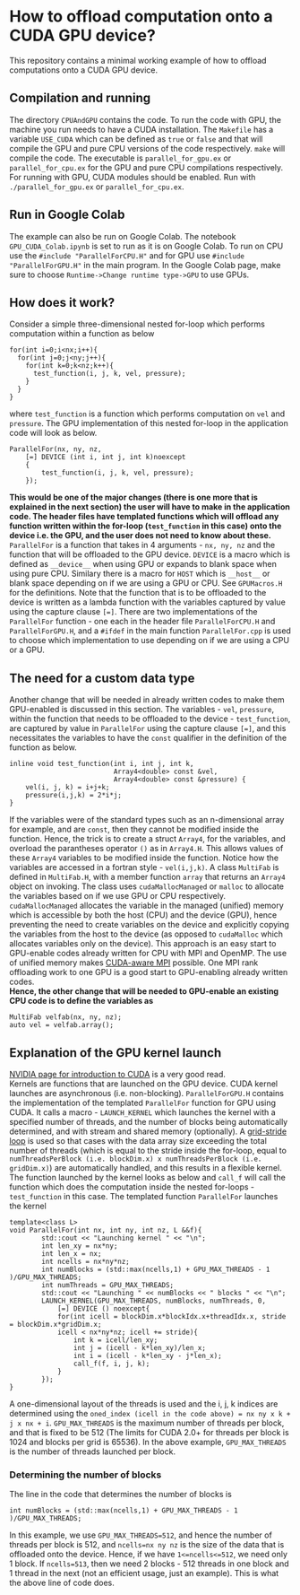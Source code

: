 # How to offload computation onto a CUDA GPU device?

This repository contains a minimal working example of how to offload 
computations onto a CUDA GPU device.

## Compilation and running 
The directory `CPUAndGPU` contains the code. To run the code with GPU, the machine you run needs to have a CUDA installation.
The `Makefile` has a variable `USE_CUDA` which can be defined as `true` or 
`false` and that will compile the GPU and pure CPU versions of the code respectively. `make` will compile the code.
The executable is `parallel_for_gpu.ex` or `parallel_for_cpu.ex` for the GPU and pure CPU compilations respectively. For running with GPU, 
CUDA modules should be enabled. Run with `./parallel_for_gpu.ex` or `parallel_for_cpu.ex`.

## Run in Google Colab  
The example can also be run on Google Colab. The notebook `GPU_CUDA_Colab.ipynb` is set to run as it is on Google Colab. 
To run on CPU use the `#include "ParallelForCPU.H"` and for GPU use `#include "ParallelForGPU.H"` in the main program. 
In the Google Colab page, make sure to choose `Runtime->Change runtime type->GPU` to use GPUs.

## How does it work? 
Consider a simple three-dimensional nested for-loop which performs computation within a function as below      
```
for(int i=0;i<nx;i++){
  for(int j=0;j<ny;j++){
    for(int k=0;k<nz;k++){
      test_function(i, j, k, vel, pressure);
    }
  }
}
```
where ```test_function``` is a function which performs computation on ```vel``` and ```pressure```. The GPU implementation of 
this nested for-loop in the application code will look as below. 
```
ParallelFor(nx, ny, nz,
	[=] DEVICE (int i, int j, int k)noexcept
	{
		test_function(i, j, k, vel, pressure);
	});
```
**This would be one of the major changes (there is one more that is explained in the next section) 
the user will have to make in the application code. The header files have templated functions which will offload any function written within 
the for-loop (```test_function``` in this case) onto the device i.e. the GPU, and the user does not need to know about these.**   
`ParallelFor` is a function that takes in 4 arguments - `nx, ny, nz` and the function that will be offloaded 
to the GPU device. ```DEVICE``` is a macro which is defined as `__device__` when using GPU or expands to blank space 
when using pure CPU. Similary there is a macro for `HOST` which is `__host__` or blank space depending on if we are using a GPU or CPU. 
See `GPUMacros.H` for the definitions. Note that the function that is to be offloaded to the device 
is written as a lambda function with the variables captured by value using the capture clause `[=]`. There are two 
implementations of the `ParallelFor` function - one each in the header file `ParallelForCPU.H` and `ParallelForGPU.H`, 
and a `#ifdef` in the main function `ParallelFor.cpp` is used to choose which implementation to use depending on if we are using a CPU or a GPU.  


## The need for a custom data type
Another change that will be needed in already written codes to make them GPU-enabled is discussed in this section. The variables - `vel`, `pressure`, within the function 
that needs to be offloaded to the device - `test_function`, are captured by value in `ParallelFor` using the capture clause `[=]`, and this necessitates the variables to 
have the `const` qualifier in the definition of the function as below.
```
inline void test_function(int i, int j, int k,
                          Array4<double> const &vel,
                          Array4<double> const &pressure) {
    vel(i, j, k) = i+j+k;
    pressure(i,j,k) = 2*i*j;
}
``` 
If the variables were of the standard types such as an n-dimensional array for example, and are `const`, then they cannot be modified inside the function. Hence, the trick is to create a struct `Array4`, 
for the variables, and overload the parantheses operator `()` as in `Array4.H`. This allows values of these `Array4` variables to be modified inside the function. 
Notice how the variables are accessed in a fortran style - `vel(i,j,k)`. A class `MultiFab` is defined in `MultiFab.H`, with a member function `array` that returns an 
`Array4` object on invoking. The class uses `cudaMallocManaged` or `malloc` to allocate the variables based on if we use GPU or CPU respectively. 
`cudaMallocManaged` allocates the variable in the managed (unified) memory which is accessible by both the host (CPU) and the device (GPU), hence preventing the need to create variables on the device and explicitly copying the variables from the host to the device (as opposed to `cudaMalloc` which allocates variables only on the device). This approach is an easy start to GPU-enable 
codes already written for CPU with MPI and OpenMP. The use of unified memory makes [CUDA-aware MPI](https://developer.nvidia.com/blog/introduction-cuda-aware-mpi/) possible. One MPI rank offloading 
work to one GPU is a good start to GPU-enabling already written codes.  
**Hence, the other change that will be needed to GPU-enable an existing CPU code is to define the variables as**
```
MultiFab velfab(nx, ny, nz);
auto vel = velfab.array();
```

## Explanation of the GPU kernel launch
[NVIDIA page for introduction to CUDA](https://docs.nvidia.com/cuda/cuda-c-programming-guide/index.html#features-and-technical-specifications__technical-specifications-per-compute-capability) is a very good read.  
Kernels are functions that are launched on the GPU device. CUDA kernel launches are asynchronous (i.e. non-blocking). `ParallelForGPU.H` contains the implementation of the 
templated `ParallelFor` function for GPU using CUDA. It calls a macro -  `LAUNCH_KERNEL` which launches the kernel with a specified number of threads, and the 
number of blocks being automatically determined, and with stream and shared memory (optionally). A [grid-stride loop](https://developer.nvidia.com/blog/cuda-pro-tip-write-flexible-kernels-grid-stride-loops/) is used so that cases with the data array size
exceeding the total number of threads (which is equal to the stride inside the for-loop, equal to `numThreadsPerBlock (i.e. blockDim.x) x numThreadsPerBlock (i.e. gridDim.x)`) are automatically handled, and this results in a flexible kernel. The function launched by the kernel looks as below 
and `call_f` will call the function which does the computation inside the nested for-loops - `test_function` in this case. The templated function `ParallelFor` launches the kernel
```
template<class L>
void ParallelFor(int nx, int ny, int nz, L &&f){
        std::cout << "Launching kernel " << "\n";
        int len_xy = nx*ny;
        int len_x = nx;
        int ncells = nx*ny*nz;
        int numBlocks = (std::max(ncells,1) + GPU_MAX_THREADS - 1 )/GPU_MAX_THREADS;
        int numThreads = GPU_MAX_THREADS;
        std::cout << "Launching " << numBlocks << " blocks " << "\n";
        LAUNCH_KERNEL(GPU_MAX_THREADS, numBlocks, numThreads, 0,
            [=] DEVICE () noexcept{
            for(int icell = blockDim.x*blockIdx.x+threadIdx.x, stride = blockDim.x*gridDim.x;
            icell < nx*ny*nz; icell += stride){
                int k = icell/len_xy;
                int j = (icell - k*len_xy)/len_x;
                int i = (icell - k*len_xy - j*len_x);
                call_f(f, i, j, k);
            }
        });
}
```
A one-dimensional layout of the threads is used and the i, j, k indices are determined using the `oned_index (icell in the code above) = nx ny x k + j x nx + i`. `GPU_MAX_THREADS` is 
the maximum number of threads per block, and that is fixed to be 512 (The limits for CUDA 2.0+ for threads per block is 1024 and blocks per grid is 65536). In the above example, 
`GPU_MAX_THREADS` is the number of threads launched per block. 



### Determining the number of blocks
The line in the code that determines the number of blocks is 
```
int numBlocks = (std::max(ncells,1) + GPU_MAX_THREADS - 1 )/GPU_MAX_THREADS;
```
In this example, we use `GPU_MAX_THREADS=512`, and hence the number of threads per block is 512, and `ncells=nx ny nz` is the size of the data that is offloaded onto the device. 
Hence, if we have `1<=ncells<=512`, we need only 1 block. If `ncells=513`, then we need 2 blocks - 512 threads in one block and 1 thread in the next (not an efficient usage, just an example). 
This is what the above line of code does.










  


 

